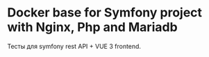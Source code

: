 # Docker base for Symfony project with Nginx, Php and Mariadb
Тесты для symfony rest API + VUE 3 frontend.